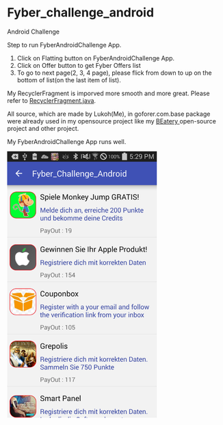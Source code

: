 # Fyber_challenge_android
Android Challenge

Step to run FyberAndroidChallenge App.

1. Click on Flatting button on FyberAndroidChallenge App.
2. Click on Offer button to get Fyber Offers list
3. To go to next page(2, 3, 4 page), please flick from down to up on the bottom of list(on the last item of list).

My RecyclerFragment is imporved more smooth and more great. Please refer to [RecyclerFragment.java](https://github.com/Lukoh/Fyber_challenge_android/blob/master/app/src/main/java/com/goforer/base/ui/fragment/RecyclerFragment.java).

All source, which are made by Lukoh(Me), in goforer.com.base package were already used in my opensource project like my [BEatery ](https://github.com/Lukoh/beateries) open-source project and other project.

My FyberAndroidChallenge App runs well.


<img src="https://github.com/Lukoh/Fyber_challenge_android/blob/master/Screenshot.png" alt="Log-in Demo" width="350" />
